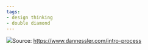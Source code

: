 ```yaml
---
tags:
- design thinking
- double diamond
---
```

![](image-asset.png)Source: https://www.dannessler.com/intro-process